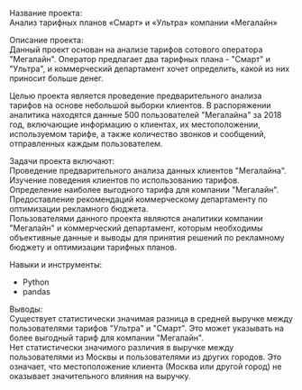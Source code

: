 Название проекта:<br>
Анализ тарифных планов «Смарт» и «Ультра» компании «Мегалайн»

Описание проекта:<br>
Данный проект основан на анализе тарифов сотового оператора "Мегалайн". Оператор предлагает два тарифных плана - "Смарт" и "Ультра", и коммерческий департамент хочет определить, какой из них приносит больше денег.

Целью проекта является проведение предварительного анализа тарифов на основе небольшой выборки клиентов. В распоряжении аналитика находятся данные 500 пользователей "Мегалайна" за 2018 год, включающие информацию о клиентах, их местоположении, используемом тарифе, а также количество звонков и сообщений, отправленных каждым пользователем.

Задачи проекта включают:<br>
Проведение предварительного анализа данных клиентов "Мегалайна".<br>
Изучение поведения клиентов по использованию тарифов.<br>
Определение наиболее выгодного тарифа для компании "Мегалайн".<br>
Предоставление рекомендаций коммерческому департаменту по оптимизации рекламного бюджета.<br>
Пользователями данного проекта являются аналитики компании "Мегалайн" и коммерческий департамент, которым необходимы объективные данные и выводы для принятия решений по рекламному бюджету и оптимизации тарифных планов.

Навыки и инструменты:
- Python
- pandas

Выводы:<br>
Существует статистически значимая разница в средней выручке между пользователями тарифов "Ультра" и "Смарт". Это может указывать на более выгодный тариф для компании "Мегалайн".<br>
Нет статистически значимого различия в выручке между пользователями из Москвы и пользователями из других городов. Это означает, что местоположение клиента (Москва или другой город) не оказывает значительного влияния на выручку.
